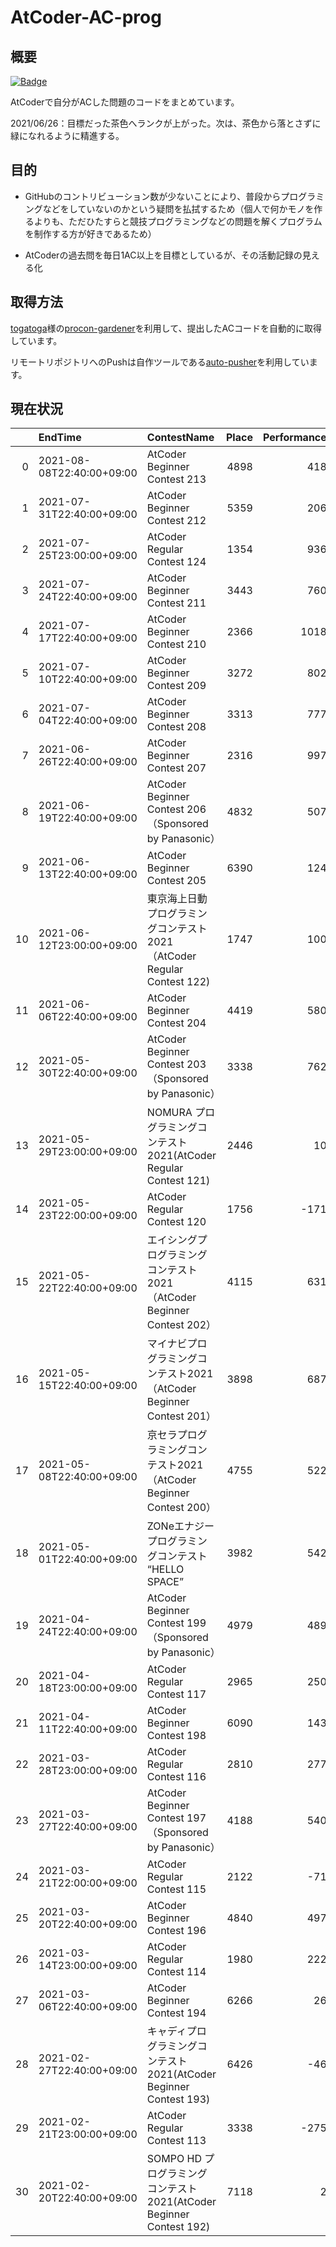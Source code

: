 # AtCoder-AC-prog

## 概要

[![Badge](https://cp-logo.vercel.app/atcoder/in708?logo=true)](https://atcoder.jp/users/in708)

AtCoderで自分がACした問題のコードをまとめています。  

2021/06/26：目標だった茶色へランクが上がった。次は、茶色から落とさずに緑になれるように精進する。

## 目的

* GitHubのコントリビューション数が少ないことにより、普段からプログラミングなどをしていないのかという疑問を払拭するため（個人で何かモノを作るよりも、ただひたすらと競技プログラミングなどの問題を解くプログラムを制作する方が好きであるため）

* AtCoderの過去問を毎日1AC以上を目標としているが、その活動記録の見える化

## 取得方法

[togatoga](https://github.com/togatoga)様の[procon-gardener](https://github.com/togatoga/procon-gardener)を利用して、提出したACコードを自動的に取得しています。

リモートリポジトリへのPushは自作ツールである[auto-pusher](https://github.com/i-708/auto-pusher)を利用しています。

## 現在状況
<!-- table_top -->
|    | EndTime                   | ContestName                                                             |   Place |   Performance |   NewRating |   Difference |
|---:|:--------------------------|:------------------------------------------------------------------------|--------:|--------------:|------------:|-------------:|
|  0 | 2021-08-08T22:40:00+09:00 | AtCoder Beginner Contest 213                                            |    4898 |           418 |         579 |          -17 |
|  1 | 2021-07-31T22:40:00+09:00 | AtCoder Beginner Contest 212                                            |    5359 |           206 |         596 |          -38 |
|  2 | 2021-07-25T23:00:00+09:00 | AtCoder Regular Contest 124                                             |    1354 |           936 |         634 |           41 |
|  3 | 2021-07-24T22:40:00+09:00 | AtCoder Beginner Contest 211                                            |    3443 |           760 |         593 |           21 |
|  4 | 2021-07-17T22:40:00+09:00 | AtCoder Beginner Contest 210                                            |    2366 |          1018 |         572 |           65 |
|  5 | 2021-07-10T22:40:00+09:00 | AtCoder Beginner Contest 209                                            |    3272 |           802 |         507 |           39 |
|  6 | 2021-07-04T22:40:00+09:00 | AtCoder Beginner Contest 208                                            |    3313 |           777 |         468 |           43 |
|  7 | 2021-06-26T22:40:00+09:00 | AtCoder Beginner Contest 207                                            |    2316 |           997 |         425 |           86 |
|  8 | 2021-06-19T22:40:00+09:00 | AtCoder Beginner Contest 206（Sponsored by Panasonic）                  |    4832 |           507 |         339 |           18 |
|  9 | 2021-06-13T22:40:00+09:00 | AtCoder Beginner Contest 205                                            |    6390 |           124 |         321 |          -17 |
| 10 | 2021-06-12T23:00:00+09:00 | 東京海上日動 プログラミングコンテスト2021（AtCoder Regular Contest 122) |    1747 |           100 |         338 |          -22 |
| 11 | 2021-06-06T22:40:00+09:00 | AtCoder Beginner Contest 204                                            |    4419 |           580 |         360 |           26 |
| 12 | 2021-05-30T22:40:00+09:00 | AtCoder Beginner Contest 203（Sponsored by Panasonic）                  |    3338 |           762 |         334 |           52 |
| 13 | 2021-05-29T23:00:00+09:00 | NOMURA プログラミングコンテスト 2021(AtCoder Regular Contest 121)       |    2446 |            10 |         282 |          -21 |
| 14 | 2021-05-23T22:00:00+09:00 | AtCoder Regular Contest 120                                             |    1756 |          -171 |         303 |          -39 |
| 15 | 2021-05-22T22:40:00+09:00 | エイシングプログラミングコンテスト2021（AtCoder Beginner Contest 202）  |    4115 |           631 |         342 |           35 |
| 16 | 2021-05-15T22:40:00+09:00 | マイナビプログラミングコンテスト2021（AtCoder Beginner Contest 201）    |    3898 |           687 |         307 |           45 |
| 17 | 2021-05-08T22:40:00+09:00 | 京セラプログラミングコンテスト2021（AtCoder Beginner Contest 200）      |    4755 |           522 |         262 |           28 |
| 18 | 2021-05-01T22:40:00+09:00 | ZONeエナジー プログラミングコンテスト  “HELLO SPACE”                    |    3982 |           542 |         234 |           32 |
| 19 | 2021-04-24T22:40:00+09:00 | AtCoder Beginner Contest 199（Sponsored by Panasonic）                  |    4979 |           489 |         202 |           29 |
| 20 | 2021-04-18T23:00:00+09:00 | AtCoder Regular Contest 117                                             |    2965 |           250 |         173 |           11 |
| 21 | 2021-04-11T22:40:00+09:00 | AtCoder Beginner Contest 198                                            |    6090 |           143 |         162 |            6 |
| 22 | 2021-03-28T23:00:00+09:00 | AtCoder Regular Contest 116                                             |    2810 |           277 |         156 |           16 |
| 23 | 2021-03-27T22:40:00+09:00 | AtCoder Beginner Contest 197（Sponsored by Panasonic）                  |    4188 |           540 |         140 |           38 |
| 24 | 2021-03-21T22:00:00+09:00 | AtCoder Regular Contest 115                                             |    2122 |           -71 |         102 |            2 |
| 25 | 2021-03-20T22:40:00+09:00 | AtCoder Beginner Contest 196                                            |    4840 |           497 |         100 |           36 |
| 26 | 2021-03-14T23:00:00+09:00 | AtCoder Regular Contest 114                                             |    1980 |           222 |          64 |           21 |
| 27 | 2021-03-06T22:40:00+09:00 | AtCoder Beginner Contest 194                                            |    6266 |            26 |          43 |           14 |
| 28 | 2021-02-27T22:40:00+09:00 | キャディプログラミングコンテスト2021(AtCoder Beginner Contest 193)      |    6426 |           -46 |          29 |           13 |
| 29 | 2021-02-21T23:00:00+09:00 | AtCoder Regular Contest 113                                             |    3338 |          -275 |          16 |            9 |
| 30 | 2021-02-20T22:40:00+09:00 | SOMPO HD プログラミングコンテスト2021(AtCoder Beginner Contest 192)     |    7118 |             2 |           7 |            7 |
<!-- table_bottom -->
